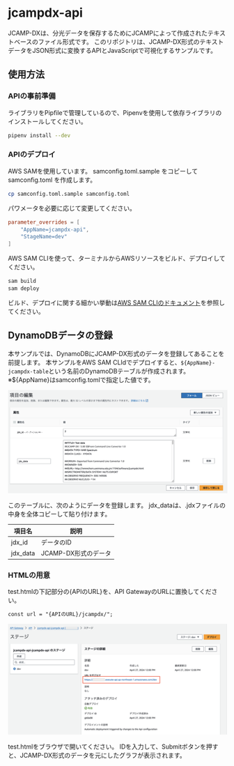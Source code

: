 # jcampdx-api

JCAMP-DXは、分光データを保存するためにJCAMPによって作成されたテキストベースのファイル形式です。
このリポジトリは、JCAMP-DX形式のテキストデータをJSON形式に変換するAPIとJavaScriptで可視化するサンプルです。

## 使用方法

### APIの事前準備

ライブラリをPipfileで管理しているので、Pipenvを使用して依存ライブラリのインストールしてください。

```bash
pipenv install --dev
```

### APIのデプロイ

AWS SAMを使用しています。
samconfig.toml.sample をコピーして samconfig.toml を作成します。

```bash
cp samconfig.toml.sample samconfig.toml
```

パワメータを必要に応じて変更してください。

```toml
parameter_overrides = [
    "AppName=jcampdx-api",
    "StageName=dev"
]
```

AWS SAM CLIを使って、ターミナルからAWSリソースをビルド、デプロイしてください。

```bash
sam build
sam deploy
```
  
ビルド、デプロイに関する細かい挙動は[AWS SAM CLIのドキュメント](https://docs.aws.amazon.com/ja_jp/serverless-application-model/latest/developerguide/serverless-sam-cli-command-reference.html
)を参照してください。

## DynamoDBデータの登録

本サンプルでは、DynamoDBにJCAMP-DX形式のデータを登録してあることを前提します。
本サンプルをAWS SAM CLIdでデプロイすると、`${AppName}-jcampdx-table`という名前のDynamoDBテーブルが作成されます。
※${AppName}はsamconfig.tomlで指定した値です。

![DynamoDBテーブルへのデータ登録](images/DynamoDBのレコード.png)

このテーブルに、次のようにデータを登録します。
jdx_dataは、.jdxファイルの中身を全体コピーして貼り付けます。

| 項目名 | 説明 |
| --- | --- |
| jdx_id | データのID |
| jdx_data | JCAMP-DX形式のデータ |

### HTMLの用意

test.htmlの下記部分の{APIのURL}を、API GatewayのURLに置換してください。

```html
const url = "{APIのURL}/jcampdx/";
```

![APIGatewayのURL](images/APIGatewayのURL.png)

test.htmlをブラウザで開いてください。
IDを入力して、Submitボタンを押すと、JCAMP-DX形式のデータを元にしたグラフが表示されます。
